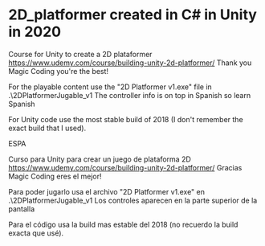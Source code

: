 # 2D_platformer created in C# in Unity in 2020
Course for Unity to create a 2D plataformer https://www.udemy.com/course/building-unity-2d-platformer/
Thank you Magic Coding you're the best!

For the playable content use the "2D Platformer v1.exe" file in .\2DPlatformerJugable_v1
The controller info is on top in Spanish so learn Spanish

For Unity code use the most stable build of 2018 (I don't remember the exact build that I used).



ESPA

Curso para Unity para crear un juego de plataforma 2D https://www.udemy.com/course/building-unity-2d-platformer/
Gracias Magic Coding eres el mejor!

Para poder jugarlo usa el archivo "2D Platformer v1.exe" en .\2DPlatformerJugable_v1
Los controles aparecen en la parte superior de la pantalla

Para el código usa la build mas estable del 2018 (no recuerdo la build exacta que usé).
